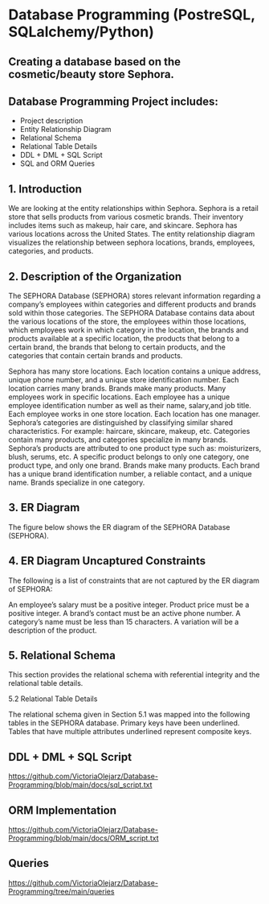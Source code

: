 # Database Programming (PostreSQL, SQLalchemy/Python)

## Creating a database based on the cosmetic/beauty store Sephora.
## Database Programming Project includes:
- Project description
- Entity Relationship Diagram
- Relational Schema
- Relational Table Details
- DDL + DML + SQL Script
- SQL and ORM Queries


## 1. Introduction
We are looking at the entity relationships within Sephora. Sephora is a retail store that sells products from various cosmetic brands. Their inventory includes items such as makeup, hair care, and skincare. Sephora has various locations across the United States. The entity relationship diagram visualizes the relationship between sephora locations, brands, employees, categories, and products. 
 
## 2. Description of the Organization
The SEPHORA Database (SEPHORA) stores relevant information regarding a company’s employees within categories and different products and brands sold within those categories. The SEPHORA Database contains data about the various locations of the store, the employees within those locations, which employees work in which category in the location, the brands and products available at a specific location, the products that belong to a certain brand, the brands that belong to certain products, and the categories that contain certain brands and products. 

Sephora has many store locations. Each location contains a unique address, unique phone number, and a unique store identification number. Each location carries many brands.  Brands make many products.
Many employees work in specific locations. Each employee has a unique employee identification number as well as their name, salary,and job title. Each employee works in one store location. Each location has one manager.
Sephora’s categories are distinguished by classifying similar shared characteristics. For example: haircare, skincare, makeup, etc. Categories contain many products, and categories specialize in many brands. 
Sephora’s products are attributed to one product type such as: moisturizers, blush, serums, etc. A specific product belongs to only one category, one product type, and only one brand. 
Brands make many products. Each brand has a unique brand identification number, a reliable contact, and a unique name. Brands specialize in one category.

## 3. ER Diagram
The figure below shows the ER diagram of the SEPHORA Database (SEPHORA).



## 4. ER Diagram Uncaptured Constraints
The following is a list of constraints that are not captured by the ER diagram of SEPHORA:

An employee’s salary must be a positive integer.
Product price must be a positive integer.
A brand’s contact must be an active phone number.
A category’s name must be less than 15 characters.
A variation will be a description of the product.

## 5. Relational Schema
This section provides the relational schema with referential integrity and the relational table details.



5.2 Relational Table Details 

The relational schema given in Section 5.1 was mapped into the following tables in the SEPHORA database. Primary keys have been underlined. Tables that have multiple attributes underlined represent composite keys.





## DDL + DML + SQL Script
https://github.com/VictoriaOlejarz/Database-Programming/blob/main/docs/sql_script.txt

## ORM Implementation
https://github.com/VictoriaOlejarz/Database-Programming/blob/main/docs/ORM_script.txt

## Queries

https://github.com/VictoriaOlejarz/Database-Programming/tree/main/queries



